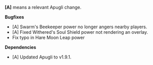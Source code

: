 **[A]** means a relevant Apugli change.

**Bugfixes**
- [A] Swarm's Beekeeper power no longer angers nearby players.
- [A] Fixed Withered's Soul Shield power not rendering an overlay.
- Fix typo in Hare Moon Leap power

**Dependencies**
- [A] Updated Apugli to v1.9.1.